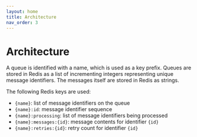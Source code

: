 ```yaml
---
layout: home
title: Architecture
nav_order: 3
---
```


# Architecture

A queue is identified with a name, which is used as a key prefix.
Queues are stored in Redis as a list of incrementing integers representing unique message identifiers.
The messages itself are stored in Redis as strings.

The following Redis keys are used:
- `{name}`: list of message identifiers on the queue
- `{name}:id`: message identifier sequence
- `{name}:processing`: list of message identifiers being processed
- `{name}:messages:{id}`: message contents for identifier `{id}`
- `{name}:retries:{id}`: retry count for identifier `{id}`
